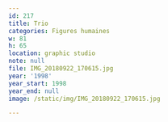 ```yaml
---
id: 217
title: Trio
categories: Figures humaines
w: 81
h: 65
location: graphic studio
note: null
file: IMG_20180922_170615.jpg
year: '1998'
year_start: 1998
year_end: null
image: /static/img/IMG_20180922_170615.jpg

---
```

